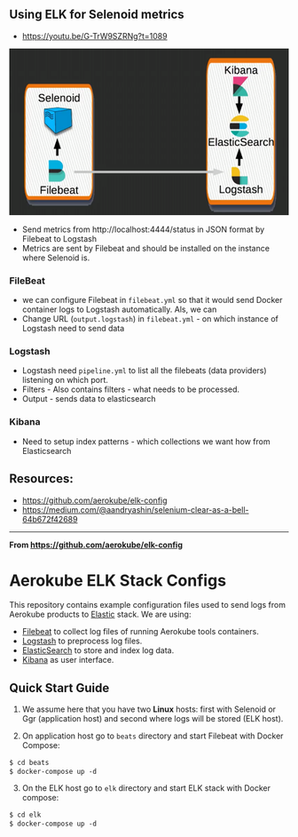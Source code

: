 ## Using ELK for Selenoid metrics
 * https://youtu.be/G-TrW9SZRNg?t=1089
 
![image](docs/ELK.png)
 
* Send metrics from http://localhost:4444/status in JSON format by Filebeat to Logstash
* Metrics are sent by Filebeat and should be installed on the instance where Selenoid is.

### FileBeat

* we can configure Filebeat in `filebeat.yml` so that it would send Docker container logs to Logstash automatically. Als, we can
* Change URL (`output.logstash`) in `filebeat.yml` - on which instance of Logstash need to send data

### Logstash
* Logstash need `pipeline.yml` to list all the filebeats (data providers) listening on which port. 
* Filters - Also contains filters - what needs to be processed. 
* Output - sends data to elasticsearch 

### Kibana
* Need to setup index patterns - which collections we want how from Elasticsearch

## Resources:
* https://github.com/aerokube/elk-config
* https://medium.com/@aandryashin/selenium-clear-as-a-bell-64b672f42689


----
**From https://github.com/aerokube/elk-config**
# Aerokube ELK Stack Configs

This repository contains example configuration files used to send logs from Aerokube products to [Elastic](http://elastic.co/) stack. We are using:
* [Filebeat](https://www.elastic.co/products/beats/filebeat) to collect log files of running Aerokube tools containers.
* [Logstash](https://www.elastic.co/products/logstash) to preprocess log files.
* [ElasticSearch](https://www.elastic.co/products/elasticsearch) to store and index log data.
* [Kibana](https://www.elastic.co/products/kibana) as user interface.

## Quick Start Guide

1) We assume here that you have two **Linux** hosts: first with Selenoid or Ggr (application host) and second where logs will be stored (ELK host).

2) On application host go to `beats` directory and start Filebeat with Docker Compose:
```
$ cd beats
$ docker-compose up -d
```
3) On the ELK host go to `elk` directory and start ELK stack with Docker compose:
```
$ cd elk
$ docker-compose up -d
```
